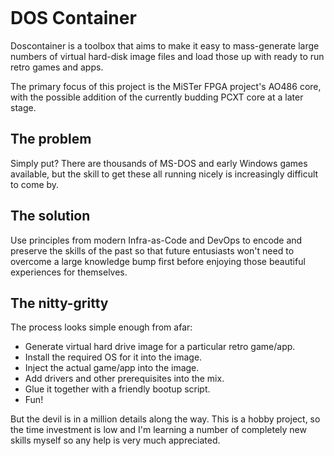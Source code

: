 [![<basvandewiel>](https://circleci.com/gh/basvandewiel/doscontainer.svg?style=svg)](https://app.circleci.com/pipelines/github/basvandewiel/doscontainer)

# DOS Container

Doscontainer is a toolbox that aims to make it easy to mass-generate large numbers of
virtual hard-disk image files and load those up with ready to run retro games and apps.

The primary focus of this project is the MiSTer FPGA project's AO486 core, with the possible
addition of the currently budding PCXT core at a later stage.

## The problem

Simply put? There are thousands of MS-DOS and early Windows games available, but the skill
to get these all running nicely is increasingly difficult to come by.

## The solution

Use principles from modern Infra-as-Code and DevOps to encode and preserve the skills of the
past so that future entusiasts won't need to overcome a large knowledge bump first before
enjoying those beautiful experiences for themselves.

## The nitty-gritty

The process looks simple enough from afar:

  - Generate virtual hard drive image for a particular retro game/app.
  - Install the required OS for it into the image.
  - Inject the actual game/app into the image.
  - Add drivers and other prerequisites into the mix.
  - Glue it together with a friendly bootup script.
  - Fun!

But the devil is in a million details along the way. This is a hobby project, so the time
investment is low and I'm learning a number of completely new skills myself so any help
is very much appreciated.
